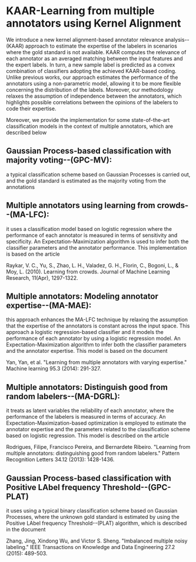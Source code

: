 # KAAR-Learning from multiple annotators using Kernel Alignment

We introduce a new kernel alignment-based annotator relevance analysis--(KAAR) approach to estimate the expertise of the labelers in scenarios where the gold standard is not available. KAAR computes the relevance of each annotator as an averaged matching between the input features and the expert labels. In turn, a new sample label is predicted as a convex combination of classifiers adopting the achieved KAAR-based coding. Unlike previous works, our approach estimates the performance of the annotators using a non-parametric model, allowing it to be more flexible concerning the distribution of the labels. Moreover, our methodology relaxes the assumption of independence between the annotators, which highlights possible correlations between the opinions of the labelers to code their expertise. 

Moreover, we provide the implementation for some state-of-the-art classification models in the context of multiple annotators, which are described below  

## Gaussian Process-based classification with majority voting--(GPC-MV):  
a typical classification scheme based on Gaussian Processes is carried out, and the gold standard is estimated as the majority voting from the annotations

## Multiple annotators using learning from crowds--(MA-LFC):
it uses a classification model based on logistic regression where the performance of each annotator is measured in terms of sensitivity and specificity. An Expectation-Maximization algorithm is used to infer both the classifier parameters and the annotator performance. This implementation is based on the article

Raykar, V. C., Yu, S., Zhao, L. H., Valadez, G. H., Florin, C., Bogoni, L., & Moy, L. (2010). Learning from crowds. Journal of Machine Learning Research, 11(Apr), 1297-1322.

## Multiple annotators: Modeling annotator expertise--(MA-MAE):
this approach enhances the MA-LFC technique by relaxing the assumption that the expertise of the annotators is constant across the input space. This approach a logistic regression-based classifier and it models the performance of each annotator by using a logistic regression model. An Expectation-Maximization algorithm to infer both the classifier parameters and the annotator expertise. This model is based on the document

Yan, Yan, et al. "Learning from multiple annotators with varying expertise." Machine learning 95.3 (2014): 291-327.

##  Multiple annotators: Distinguish good from random labelers--(MA-DGRL):
it treats as latent variables the reliability of each annotator, where the performance of the labelers is measured in terms of accuracy. An Expectation-Maximization-based optimization is employed to estimate the annotator expertise and the parameters related to the classification scheme based on logistic regression. This model is described on the article 

Rodrigues, Filipe, Francisco Pereira, and Bernardete Ribeiro. "Learning from multiple annotators: distinguishing good from random labelers." Pattern Recognition Letters 34.12 (2013): 1428-1436.

## Gaussian Process-based classification with Positive LAbel frequency Threshold--(GPC-PLAT)
it uses using a typical binary classification scheme based on Gaussian Processes, where the unknown gold standard is estimated by using the Positive LAbel frequency Threshold--(PLAT) algorithm, which is described in the document 

Zhang, Jing, Xindong Wu, and Victor S. Sheng. "Imbalanced multiple noisy labeling." IEEE Transactions on Knowledge and Data Engineering 27.2 (2015): 489-503.

